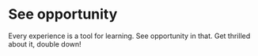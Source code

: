 # See opportunity


Every experience is a tool for learning. See opportunity in that. Get thrilled
about it, double down!

